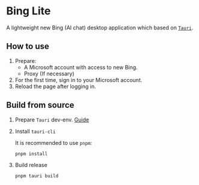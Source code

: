 # Bing Lite
A lightweight new Bing (AI chat) desktop application which based on [`Tauri`](https://tauri.app).

## How to use
1. Prepare:
   - A Microsoft account with access to new Bing.
   - Proxy (If necessary)
2. For the first time, sign in to your Microsoft account.
3. Reload the page after logging in.

## Build from source
1. Prepare `Tauri` dev-env.
[Guide](https://tauri.app/v1/guides/getting-started/prerequisites)
2. Install `tauri-cli`
   
    It is recommended to use `pnpm`:
    ```sh
    pnpm install
    ```

3. Build release

    ```sh
    pnpm tauri build
    ```